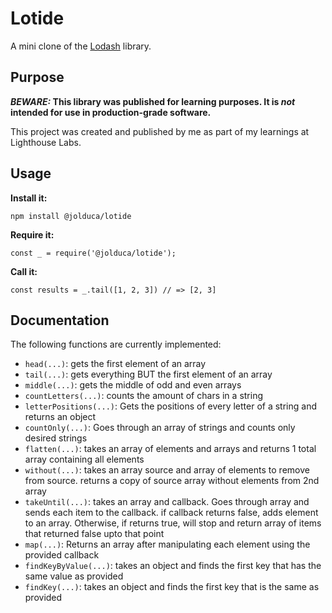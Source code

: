 # Lotide

A mini clone of the [Lodash](https://lodash.com) library.

## Purpose

**_BEWARE:_ This library was published for learning purposes. It is _not_ intended for use in production-grade software.**

This project was created and published by me as part of my learnings at Lighthouse Labs. 

## Usage

**Install it:**

`npm install @jolduca/lotide`

**Require it:**

`const _ = require('@jolduca/lotide');`

**Call it:**

`const results = _.tail([1, 2, 3]) // => [2, 3]`

## Documentation

The following functions are currently implemented:

* `head(...)`: gets the first element of an array
* `tail(...)`: gets everything BUT the first element of an array
* `middle(...)`: gets the middle of odd and even arrays
* `countLetters(...)`: counts the amount of chars in a string
* `letterPositions(...)`: Gets the positions of every letter of a string and returns an object
* `countOnly(...)`: Goes through an array of strings and counts only desired strings
* `flatten(...)`: takes an array of elements and arrays and returns 1 total array containing all elements
* `without(...)`: takes an array source and array of elements to remove from source. returns a copy of source array without elements from 2nd array
* `takeUntil(...)`: takes an array and callback. Goes through array and sends each item to the callback. if callback returns false, adds element to an array. Otherwise, if returns true, will stop and return array of items that returned false upto that point
* `map(...)`: Returns an array after manipulating each element using the provided callback
* `findKeyByValue(...)`: takes an object and finds the first key that has the same value as provided
* `findKey(...)`: takes an object and finds the first key that is the same as provided